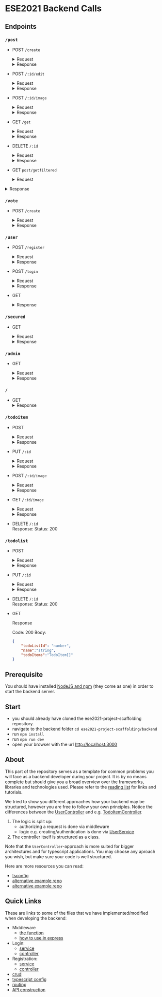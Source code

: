 # ESE2021 Backend Calls

## Endpoints
### `/post`
  - POST `/create`
    <details>
        <summary>Request</summary>

          Header: Authorization: Bearer  + `token`
          Body:
      ```json
      {
          "title":"string",
          "text":"string",
          "image":"string",
    	  "category": ["category1","category2","category3"]
      }

      ```
    </details>

    <details>
        <summary>Response</summary>
		
        Code: 200 
        Body:
    ```json
    {
        "postId": 4,
        "title": "string",
        "text": "string",
        "image": "string",
        "category": [
        	"category1",
        	"category2",
        	"category3"
    	],
        "userId": 1,
        "updatedAt": "2021-10-26T12:08:13.091Z",
        "createdAt": "2021-10-26T12:08:13.091Z"
    }
    ```
        Code: 500
        Body:
    ```json
    {
        "error": "titleIsEmpty",
        "message": "Title cannot be emtpy"
       }
    ```
        Code: 500
	    Body:
	```json
    {
        "error": "not_authorized",
        "message": "Admins are not authorized to create Posts"
    }
    ```
        Code: 403
        Body:
    ```json
    {
       "message": "Unauthorized"
    }
    ```
    </details>

  - POST `/:id/edit`
      <details>
            <summary>Request</summary>

	      Header: Authorization: Bearer  + `token`
	      Body:
	  ```json
      {
          "title":"string",
          "text":"string",
          "image":"string" //If image is changed, it will automatically change to null 
      }

      ```
      </details>

      <details>
          <summary>Response</summary>

          Code: 200 
          Body:
      ```json
      {
          "postId": 4,
          "title": "string",
          "text": "string",
          "image": "URL_to_image",
    	  "category": [
        	"category1",
        	"category2",
        	"category3"
    	  ],
          "userId": 1,
          "updatedAt": "2021-10-26T12:08:13.091Z",
          "createdAt": "2021-10-26T12:08:13.091Z"
      }
      ```
          Code: 500
          Body:
      ```json
      {
          "error": "Post_not_found",
          "message": "Cant find Post nr."
         }
      ```
          Code: 500
          Body:
      ```json
      {
    	 "error": "not_authorized",
         "message": "Youre not authorized to modify post: <nr>"
      }
      ```
      </details>


  - POST `/:id/image`
    <details>
        <summary>Request</summary>

          Please use "form-data" as a body format.

          Header: Authorization: Bearer  + `token`
          Body:
      ```json
      {
          "image":"<Bilddatei>"
      }

      ```
    </details>

    <details>
        <summary>Response</summary>

        Code: 200 
        Body:
    ```json
    {
        "postId": 4,
        "title": "string",
        "text": "string",
        "image": "URL_to_image",
        "userId": 1,
        "updatedAt": "2021-10-26T12:08:13.091Z",
        "createdAt": "2021-10-26T12:08:13.091Z"
    }
    ```
        - Post don't exists in database:
        Code: 500
        Body:
    ```json
    {
        "error": "Post_not_found",
        "message": "Cant find Post nr.<xy>"
       }
    ```
        - User isn't autorized to edit this Post:
        Code: 500
        Body:
    ```json
    {
       "error": "not_authorized",
       "message": "Youre not authorized to modify post: 2"
    }
    ```
        - No Image in Post or wrong format:
        Code: 500
        Body:
    ```json
    {
       "error": "Upload_error",
       "message": "Cant upload image"
    }
    ```
    </details>
  - GET `/get`
    <details>
        <summary>Request</summary>

          Body:
      ```json
      {
          "userId":1 //Optional, only if feedback about the users votes are needed
      }

      ```
    </details>

    <details>
        <summary>Response</summary>

        Code: 200 
        Body:
    ```json
    [
      {
          "postId": 1,
          "userId": 1,
          "title": "test",
          "text": "testetst",
          "image": "URL",
          "category": [
              "test",
              "test2"
          ],
          "createdAt": "2021-11-03T16:38:31.527Z",
          "updatedAt": "2021-11-03T16:38:31.527Z",
          "vote": 1,
          "myVote": 1, //Only appears if userId is defined in body
          "userName": "userName"
      },
      {
          "postId": 2,
          "userId": 1,
          "title": "test",
          "text": "testetst",
          "image": "URL",
          "category": [
              "test",
              "test2"
          ],
          "createdAt": "2021-11-05T09:36:38.297Z",
          "updatedAt": "2021-11-05T09:36:38.297Z",
          "vote": -1,
          "myVote": -1, //Only appears if userId is defined in body
          "userName": "userName"
      }
    ]
    ```
    - GET `/:id/single`
      <details>
          <summary>Request</summary>

            Body:
        ```json
        {
            "userId":1 //Optional, only if feedback about the users votes are needed
        }

        ```
      </details>

      <details>
          <summary>Response</summary>

          Code: 200 
          Body:
      ```json
 
        {
            "postId": 1,
            "userId": 1,
            "title": "test",
            "text": "testetst",
            "image": "URL",
            "category": [
                "test",
                "test2"
            ],
            "createdAt": "2021-11-03T16:38:31.527Z",
            "updatedAt": "2021-11-03T16:38:31.527Z",
            "vote": 1,
            "myVote": 1, //Only appears if userId is defined in body
            "userName": "userName"
        }
      ```
      </details>
  
  - DELETE `/:id`
    <details>
        <summary>Request</summary>
    
    Header: Authorization: Bearer  + `token`
      </details>
    <details>
    <summary>Response</summary>

    ```json  
    {
    "postId": 4,
    "userId": 2,
    "title": "First Post",
    "text": "This is my first post",
    "image": null,
    "category": null,
    "createdAt": "2021-11-13T14:27:17.452Z",
    "updatedAt": "2021-11-13T14:27:17.452Z"
    }    
    ```

</details>
  
  - GET `post/getfiltered`
    <details>
    <summary>Request</summary>

      Body:
    ```json
    {
    "category":"cat"
    }
    ```
  </details>
  
<details>
        <summary>Response</summary>

```json
    {
        "postId": 1,
        "userId": 1,
        "title": "Tims funny cat Post",
        "text": null,
        "image": null,
        "category": [
            "cat",
            "funny"
        ],
        "createdAt": "2021-11-13T12:34:47.075Z",
        "updatedAt": "2021-11-13T12:34:47.075Z"
    },
    {
        "postId": 2,
        "userId": 1,
        "title": "Tims ordinary cat Post",
        "text": null,
        "image": null,
        "category": [
            "cat"
        ],
        "createdAt": "2021-11-13T12:35:04.266Z",
        "updatedAt": "2021-11-13T12:35:04.266Z"
    }
```

</details>
  


### `/vote`
- POST `/create`
  <details>
      <summary>Request</summary>

        Header: Authorization: Bearer  + `token`
        Body:
    ```json
    {
        "postId":1,
        "vote":1 //can be 1,0,-1 will automatically update the vote if changed.
    }

    ```
  </details>

  <details>
      <summary>Response</summary>

      Code: 200 
      Body:
  ```json
  {
    "voteId": 1,
    "postId": 1,
    "userId": 1,
    "vote": 1,
    "createdAt": "2021-11-03T16:40:27.638Z",
    "updatedAt": "2021-11-03T16:49:56.814Z"
  }
  ```
      Code: 500
      Body: //only occurs if a call is made without change of vote attribut
  ```json
  {
      "error": "already_voted",
      "message": "Youve already voted on this post"
  }
  ```
      Code: 500
      Body: 
  ```json
  {
      "error": "post_doesnt_exist",
      "message": "Post doesnt exist"
  }
  ```
      Code: 500
      Body: 
  ```json
  {
      "error": "wrong_vote_number",
      "message": "You can only vote 1,0,-1"
  }
  ```
      Code: 500
      Body:
  ```json
  {
      "error": "not_authorized",
      "message": "Admins are not authorized to create Posts"
  }
  ```
      Code: 403
      Body:
  ```json
  {
     "message": "Unauthorized"
  }
  ```
  </details>
### `/user`
- POST `/register`
    <details>
        <summary>Request</summary>

        Code: 200
        Body:
    ```json
    {
        "userName":"string",
        "password":"string"
    }

    ```
    </details>
    <details>
        <summary>Response</summary>

        Code: 200
        Body:
    ```json
    {
       "admin": false,
    "userId": 1,
    "userName": "string",
    "firstName": "string",
    "lastName": "string",
    "email": "string",
    "address": "string",
    "phone": "string",
    "birthday": 324234234,
    "password": "string-hashed",
    "updatedAt": "2021-10-19T12:59:12.710Z",
    "createdAt": "2021-10-19T12:59:12.710Z"
  }

    ```
      Code: 500
      Body:
    ```json
  {
    "message": {
        "error": "username_already_exists",
        "message": "fdm1 already exists"
      }
  }
    ```
      Code: 500
      Body:
    ```json
  {
    "message": {
        "error": "email_already_exists",
        "message": "x@y.com already exists"
      }
  }
    ```
    </details>

- POST `/login`
    <details>
        <summary>Request</summary>

        Code: 200
        Body:
    ```json
    {
        "userName":"string",
        "password":"string"
    }

    ```
    </details>
    <details>
        <summary>Response</summary>

        Code: 200
        Body:
    ```json
    {
      "user": {
        "userId": 1,
        "userName": "Nora",
        "firstName": "Nora",
        "lastName": "Nora",
        "email": "ddd",
        "address": "street",
        "phone": "123",
        "birthday": 12122000,
        "password": "$2b$12$TDIbNFTDA6W/8.yorAOvauPdrBaUSPku2iyX9pMQTlEyRRhEP6gvS",
        "admin": false,
        "createdAt": "2021-10-13T12:51:56.790Z",
        "updatedAt": "2021-10-13T12:51:56.790Z"
     },
     "token": "eyJhbGciOiJIUzI1NiIsInR5cCI6IkpXVCJ9.eyJ1c2VyTmFtZSI6Ik5vcmEiLCJ1c2VySWQiOjEsImFkbWluIjpmYWxzZSwiaWF0IjoxNjM0MTMwNTk4LCJleHAiOjE2MzQxMzc3OTh9.sKgZGDjrdPQlFPAgx2T0v9gl_SeK6F7GxWG4OHwbH7c"
    }

    ```
        Code: 500
        Body:
    ```json
  {
    "message": {
      "error": "usernameNotFound",
      "message": "username not found"
      }
  }
    ```
        Code: 500
        Body:
    ```json
  {
    "message": {
      "error": "wrongPassword",
      "message": "wrong Password"
   	  }
  }
    ```
    </details>

- GET
    <details>
        <summary>Response</summary>

        Code: 200
        Body:
    ```json
    [
        {
            "userId":"string",
            "userName":"string",
            "password":"stirng(hashed)"
        },
        {
            "userId":"string",
            "userName":"string",
            "password":"stirng(hashed)"
        }
		
    ]

    ```
    </details>

### `/secured`
- GET
	<details>
		<summary>Request</summary>

		Header: Authorization: Bearer  + `token`
	</details>

	<details>
		<summary>Response</summary>

		Code: 200 | 403
		Body:
	```json
	{
		"message":"string"
	}

	```
	</details>
	
### `/admin`
- GET
	<details>
		<summary>Request</summary>

	Header: Authorization: Bearer  + `token`
	</details>

	<details>
		<summary>Response</summary>

		Code: 200 | 403
		Body:
	```json
	{
		"message":"string"
	}

	```
	</details>

### `/`
- GET
    <details>
		<summary>Response</summary>
  		Code: 200
		Body:
		<h1>Welcome to the ESE-2021 Course</h1><span style="font-size:100px;"> &#127881; </span>
    </details>

### `/todoitem`
- POST

  <details>
  	<summary>Request</summary>

  ```json
      {
          "name": "string",
          "done": "boolean",
          "todoListId":"number"
      }
  ```

  </details>

  <details>
  	<summary>Response</summary>

  	Code: 200
  	Body:

  ```json
  {
      "todoItemId": "number",
      "name": "string",
      "done": "boolean",
      "todoListId":"number"
  }
  ```
</details>

- PUT `/:id`

  <details>
  	<summary>Request</summary>

  ```json
      {
          "name": "string",
          "done": "boolean",
          "todoListId":"number"
      }
  ```

  </details>

  <details>
  	<summary>Response</summary>

  	Code: 200
  	Body:

  ```json
  {
      "todoItemId": "number",
      "name": "string",
      "done": "boolean",
      "todoListId":"number"
  }
  ```
</details>

- POST `/:id/image`

  <details>
  	<summary>Request</summary>

  ```json
      {
          "filename": "File"
      }
  ```

  </details>

  <details>
  	<summary>Response</summary>

  	Code: 200
  	Body:

  ```json
  {
      "imageId": "number",
      "fileName": "string",
      "todoItem": "number",
      "updatedAt": "string",
      "createdAt": "string"
  }
  ```
</details>

- GET `/:id/image`

  <details>
  	<summary>Request</summary>

  ```json
      {}
  ```

  </details>

  <details>
  	<summary>Response</summary>

  	Code: 200
  	Body:

  ```json
  {
      "imageId": "number",
      "fileName": "string",
      "todoItem": "number",
      "updatedAt": "string",
      "createdAt": "string"
  }
  ```
</details>

- DELETE `/:id`<br/>
  Response: Status: 200

### `/todolist`
- POST
  <details>
  	<summary>Request</summary>

  	Code: 200
  	Body:
  ```json
  {
      "name":"string"
  }

  ```
  </details>
  <details>
  	<summary>Response</summary>

  	Code: 200
  	Body:
  ```json
  {
      "todoListId": "number",
      "name":"string"
  }

  ```
  </details>

- PUT `/:id`
  <details>
  	<summary>Request</summary>

  	Code: 200
  	Body:
  ```json
  {
      "name":"string"
  }

  ```
  </details>
  <details>
  	<summary>Response</summary>

  	Code: 200
  	Body:
  ```json
  {
      "todoListId": "number",
      "name":"string"
  }

  ```
  </details>

- DELETE `/:id`<br>
  Response: Status: 200

- GET
  <summary>Response</summary>

  	Code: 200
  	Body:
  ```json
  {
      "todoListId": "number",
      "name":"string",
      "todoItems":"TodoItem[]"
  }
  ```

## Prerequisite
You should have installed [NodeJS and npm](https://nodejs.org/en/download/) (they come as one) in order to start the backend server.

## Start
- you should already have cloned the ese2021-project-scaffolding repository.
- navigate to the backend folder `cd ese2021-project-scaffolding/backend`
- run `npm install`
- run `npm run dev`
- open your browser with the url [http://localhost:3000](http://localhost:3000/)

## About
This part of the repository serves as a template for common problems you will face as a backend developer during your project. It is by no means complete but should give you a broad overview over the frameworks, libraries and technologies used. Please refer to the [reading list](https://github.com/scg-unibe-ch/ese2021/wiki/Reading-list) for links and tutorials.

We tried to show you different approaches how your backend may be structured, however you are free to follow your own principles.
Notice the differences between the [UserController](./src/controllers/user.controller.ts) and e.g. [TodoItemController](./src/controllers/todoitem.controller.ts).

1. The logic is split up:
    - authorizing a request is done via middleware
    - logic e.g. creating/authentication is done via [UserService](./src/services/user.service.ts)
2. The controller itself is structured as a class.

Note that the `UserController`-approach is more suited for bigger architectures and for typescript applications. You may choose any aproach you wish, but make sure your code is well structured.

Here are more resources you can read:

- [tsconfig](https://www.typescriptlang.org/docs/handbook/tsconfig-json.html)
- [alternative example repo](https://github.com/maximegris/typescript-express-sequelize)
- [alternative example repo](https://developer.okta.com/blog/2018/11/15/node-express-typescript)

## Quick Links
These are links to some of the files that we have implemented/modified when developing the backend:

- Middleware
    - [the function](./src/middlewares/checkAuth.ts)
    - [how to use in express](./src/controllers/secured.controller.ts)
- Login:
    - [service](./src/services/user.service.ts)
    - [controller](./src/controllers/user.controller.ts)
- Registration:
    - [service](./src/services/user.service.ts)
    - [controller](./src/controllers/user.controller.ts)
- [crud](./src/controllers/todolist.controller.ts)
- [typescript config](./src/tsconfig.json)
- [routing](./src/controllers)
- [API construction](./src/server.ts)

